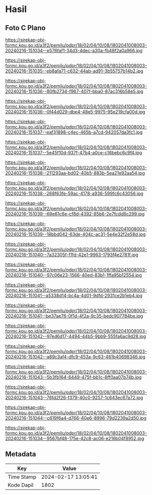 # Hasil

## Foto C Plano

https://sirekap-obj-formc.kpu.go.id/a3f2/pemilu/pdpr/18/02/04/10/08/1802041008003-20240216-151034--e576faf1-34d3-4dec-a30a-fb48f2a0a966.jpg

https://sirekap-obj-formc.kpu.go.id/a3f2/pemilu/pdpr/18/02/04/10/08/1802041008003-20240216-151035--eb8afa71-c632-44ab-ad91-3b55757b14b2.jpg

https://sirekap-obj-formc.kpu.go.id/a3f2/pemilu/pdpr/18/02/04/10/08/1802041008003-20240216-151036--80fb2734-f967-407f-bba0-87ac316b58e5.jpg

https://sirekap-obj-formc.kpu.go.id/a3f2/pemilu/pdpr/18/02/04/10/08/1802041008003-20240216-151036--0f44d029-dbe4-48e5-9975-95e219cfa00d.jpg

https://sirekap-obj-formc.kpu.go.id/a3f2/pemilu/pdpr/18/02/04/10/08/1802041008003-20240216-151037--eaf31898-c4ec-465b-a7cd-942057da3fc1.jpg

https://sirekap-obj-formc.kpu.go.id/a3f2/pemilu/pdpr/18/02/04/10/08/1802041008003-20240216-151037--5e45f10d-937f-47b4-a0ce-c16bebc6c9f4.jpg

https://sirekap-obj-formc.kpu.go.id/a3f2/pemilu/pdpr/18/02/04/10/08/1802041008003-20240216-151038--211293aa-bd02-40b5-883b-5ea21e92aa54.jpg

https://sirekap-obj-formc.kpu.go.id/a3f2/pemilu/pdpr/18/02/04/10/08/1802041008003-20240216-151038--268f63fe-59ac-4178-a936-599fc6c43056.jpg

https://sirekap-obj-formc.kpu.go.id/a3f2/pemilu/pdpr/18/02/04/10/08/1802041008003-20240216-151039--69e61c6e-cf8d-4392-85b6-2e7fcdd8c299.jpg

https://sirekap-obj-formc.kpu.go.id/a3f2/pemilu/pdpr/18/02/04/10/08/1802041008003-20240216-151039--18bbd042-63de-404c-ac31-5e4e32f2e58d.jpg

https://sirekap-obj-formc.kpu.go.id/a3f2/pemilu/pdpr/18/02/04/10/08/1802041008003-20240216-151040--7a32305f-f1fd-42e1-9963-1793f4e2781f.jpg

https://sirekap-obj-formc.kpu.go.id/a3f2/pemilu/pdpr/18/02/04/10/08/1802041008003-20240216-151040--97c06e23-1566-40ed-83b1-1ffa95b12554.jpg

https://sirekap-obj-formc.kpu.go.id/a3f2/pemilu/pdpr/18/02/04/10/08/1802041008003-20240216-151041--a5338d14-bc4a-4d01-9dfd-2931ce2b1eb4.jpg

https://sirekap-obj-formc.kpu.go.id/a3f2/pemilu/pdpr/18/02/04/10/08/1802041008003-20240216-151041--be37ae76-0f1d-4f2a-9c35-bedc907784be.jpg

https://sirekap-obj-formc.kpu.go.id/a3f2/pemilu/pdpr/18/02/04/10/08/1802041008003-20240216-151042--97ed6d17-4494-44b5-9bb9-555fa6ac9d28.jpg

https://sirekap-obj-formc.kpu.go.id/a3f2/pemilu/pdpr/18/02/04/10/08/1802041008003-20240216-151042--a89c3af4-dfc9-453a-9c63-461b40698346.jpg

https://sirekap-obj-formc.kpu.go.id/a3f2/pemilu/pdpr/18/02/04/10/08/1802041008003-20240216-151043--5b3fb164-6449-475f-bb1c-8ff0aa07b74b.jpg

https://sirekap-obj-formc.kpu.go.id/a3f2/pemilu/pdpr/18/02/04/10/08/1802041008003-20240216-151043--76fd2f26-f379-40c0-9257-1c643ec67a72.jpg

https://sirekap-obj-formc.kpu.go.id/a3f2/pemilu/pdpr/18/02/04/10/08/1802041008003-20240216-151044--c619f6a4-d766-40e6-8996-79d2239a2d50.jpg

https://sirekap-obj-formc.kpu.go.id/a3f2/pemilu/pdpr/18/02/04/10/08/1802041008003-20240216-151034--9567bf48-175e-42c8-ac06-e216b04f8952.jpg


## Metadata

| Key        | Value               |
| ---------- | ------------------- |
| Time Stamp | 2024-02-17 13:05:41 |
| Kode Dapil | 1802                |



